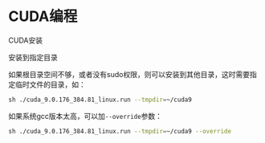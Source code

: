 # CUDA编程

CUDA安装

安装到指定目录

如果根目录空间不够，或者没有sudo权限，则可以安装到其他目录，这时需要指定临时文件的目录，如：

```bash
​sh ./cuda_9.0.176_384.81_linux.run --tmpdir=~/cuda9
```

如果系统gcc版本太高，可以加`--override`参数：

```bash
​sh ./cuda_9.0.176_384.81_linux.run --tmpdir=~/cuda9 --override
```



